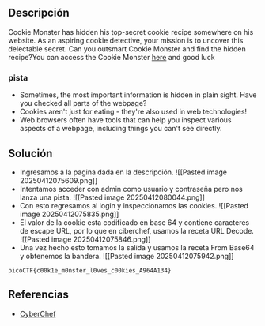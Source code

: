
## Descripción 

Cookie Monster has hidden his top-secret cookie recipe somewhere on his website. As an aspiring cookie detective, your mission is to uncover this delectable secret. Can you outsmart Cookie Monster and find the hidden recipe?You can access the Cookie Monster [here](http://verbal-sleep.picoctf.net:60118/) and good luck
### pista

- Sometimes, the most important information is hidden in plain sight. Have you checked all parts of the webpage?
- Cookies aren't just for eating - they're also used in web technologies!
- Web browsers often have tools that can help you inspect various aspects of a webpage, including things you can't see directly.
## Solución

- Ingresamos a la pagina dada en la descripción.
![[Pasted image 20250412075609.png]]
- Intentamos acceder con admin como usuario y contraseña pero nos lanza una pista.
![[Pasted image 20250412080044.png]]
- Con esto regresamos al login y inspeccionamos las cookies.
![[Pasted image 20250412075835.png]]
- El valor de la cookie esta codificado en base 64 y contiene caracteres de escape URL, por lo que en ciberchef, usamos la receta URL Decode.
![[Pasted image 20250412075846.png]]
- Una vez hecho esto tomamos la salida y usamos la receta From Base64 y obtenemos la bandera.
![[Pasted image 20250412075942.png]]




```
picoCTF{c00k1e_m0nster_l0ves_c00kies_A964A134}
```

## Referencias

- [CyberChef](https://cyberchef.org/)
